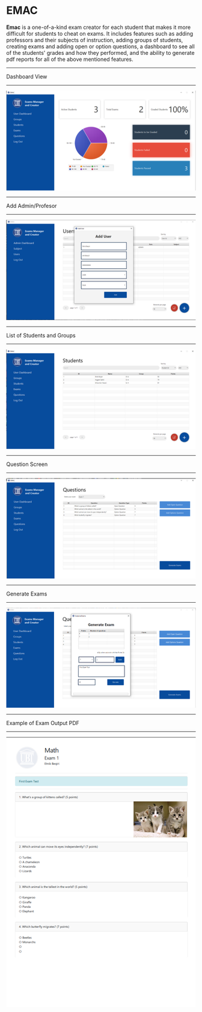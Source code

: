 # EMAC
**Emac** is a one-of-a-kind exam creator for each student that makes it more difficult for students to cheat on exams. It includes features such as adding professors and their subjects of instruction, adding groups of students, creating exams and adding open or option questions, a dashboard to see all of the students' grades and how they performed, and the ability to generate pdf reports for all of the above mentioned features.

---
Dashboard View
***
![dashboard](https://raw.githubusercontent.com/etnikbeqiri1/emac/main/assets/dashboard.png)

---
Add Admin/Profesor
***
![add_user](https://raw.githubusercontent.com/etnikbeqiri1/emac/main/assets/add_user.png)

---
List of Students and Groups
***
![student_list](https://raw.githubusercontent.com/etnikbeqiri1/emac/main/assets/student_list.png)

---
Question Screen
***
![question_screen](https://raw.githubusercontent.com/etnikbeqiri1/emac/main/assets/question_screen.png)

---
Generate Exams
***
![exam_generate](https://raw.githubusercontent.com/etnikbeqiri1/emac/main/assets/exam_generate.png)

---
Example of Exam Output PDF
***
![exam_pdf](https://raw.githubusercontent.com/etnikbeqiri1/emac/main/assets/exam_pdf.png)


